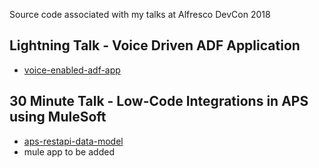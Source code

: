 
Source code associated with my talks at Alfresco DevCon 2018

## Lightning Talk - Voice Driven ADF Application
* [voice-enabled-adf-app](https://github.com/cijujoseph/alfresco-devcon-2018-cijuj/tree/master/voice-enabled-adf-app)

## 30 Minute Talk - Low-Code Integrations in APS using MuleSoft
* [aps-restapi-data-model](https://github.com/cijujoseph/alfresco-devcon-2018-cijuj/tree/master/aps-restapi-data-model)
* mule app to be added

